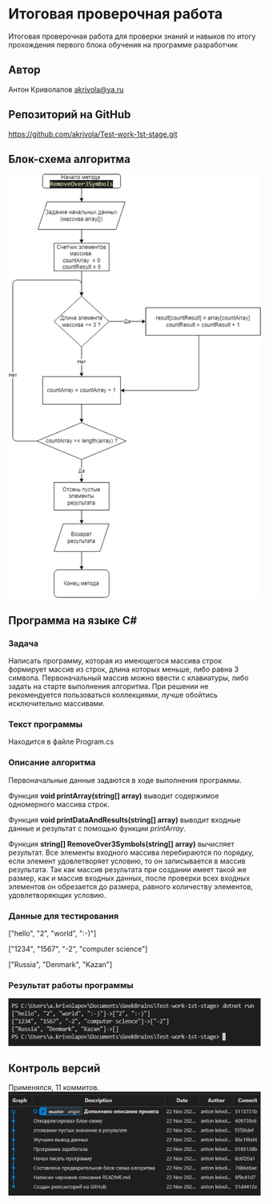 # Итоговая проверочная работа

Итоговая проверочная работа для проверки знаний и навыков по итогу прохождения первого блока обучения на программе разработчик

## Автор

Антон Криволапов akrivola@ya.ru

## Репозиторий на GitHub

https://github.com/akrivola/Test-work-1st-stage.git

## Блок-схема алгоритма

![тут должна быть картинка](algorithm.png)

## Программа на языке C#

### Задача

Написать программу, которая из имеющегося массива строк формирует массив из строк, длина которых меньше, либо равна 3 символа. Первоначальный массив можно ввести с клавиатуры, либо задать на старте выполнения алгоритма. При решении не рекомендуется пользоваться коллекциями, лучше обойтись исключительно массивами.

### Текст программы
Находится в файле Program.cs

### Описание алгоритма
Первоначальные данные задаются в ходе выполнения программы.

Функция **void printArray(string[] array)** выводит содержимое одномерного массива строк.

Функция **void printDataAndResults(string[] array)** выводит входные данные и результат с помощью функции *printArray*.

Функция **string[] RemoveOver3Symbols(string[] array)** вычисляет результат. Все элементы входного массива перебираются по порядку, если элемент удовлетворяет условию, то он записывается в массив результата. Так как массив результата при создании имеет такой же размер, как и массив входных данных, после проверки всех входных элементов он обрезается до размера, равного количеству элементов, удовлетворяющих условию.

### Данные для тестирования
["hello", "2", "world", ":-)"]

["1234", "1567", "-2", "computer science"]

["Russia", "Denmark", "Kazan"]

### Результат работы программы

![тут должна быть картинка](Screenshot.png)

## Контроль версий

Применялся, 11 коммитов.
![тут должна быть картинка](Контроль_версий.png)